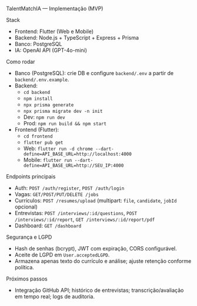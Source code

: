 TalentMatchIA — Implementação (MVP)

Stack
- Frontend: Flutter (Web e Mobile)
- Backend: Node.js + TypeScript + Express + Prisma
- Banco: PostgreSQL
- IA: OpenAI API (GPT-4o-mini)

Como rodar
- Banco (PostgreSQL): crie DB e configure `backend/.env` a partir de `backend/.env.example`.
- Backend:
  - `cd backend`
  - `npm install`
  - `npx prisma generate`
  - `npx prisma migrate dev -n init`
  - Dev: `npm run dev`
  - Prod: `npm run build && npm start`
- Frontend (Flutter):
  - `cd frontend`
  - `flutter pub get`
  - Web: `flutter run -d chrome --dart-define=API_BASE_URL=http://localhost:4000`
  - Mobile: `flutter run --dart-define=API_BASE_URL=http://SEU_IP:4000`

Endpoints principais
- Auth: `POST /auth/register`, `POST /auth/login`
- Vagas: `GET/POST/PUT/DELETE /jobs`
- Currículos: `POST /resumes/upload` (multipart: `file`, `candidate`, `jobId` opcional)
- Entrevistas: `POST /interviews/:id/questions`, `POST /interviews/:id/report`, `GET /interviews/:id/report/pdf`
- Dashboard: `GET /dashboard`

Segurança e LGPD
- Hash de senhas (bcrypt), JWT com expiração, CORS configurável.
- Aceite de LGPD em `User.acceptedLGPD`.
- Armazena apenas texto do currículo e análise; ajuste retenção conforme política.

Próximos passos
- Integração GitHub API; histórico de entrevistas; transcrição/avaliação em tempo real; logs de auditoria.
